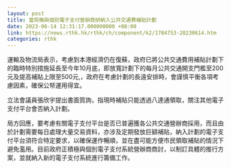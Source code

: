 ```yaml
---
layout: post
title: 當局稱與個別電子支付營辦商研納入公共交通費補貼計劃
date: 2023-06-14 12:31:17.000000000 +08:00
link: https://news.rthk.hk/rthk/ch/component/k2/1704753-20230614.htm
categories: rthk
---
```


運輸及物流局表示，考慮到本港經濟仍在復蘇，政府已將公共交通費用補貼計劃下的臨時特別措施延長至今年10月底，即放寬計劃下的每月公共交通開支門檻至200元及提高補貼上限至500元,，政府在考慮計劃的長遠安排時，會謹慎平衡各項考慮因素，確保公帑運用得宜。

立法會議員張欣宇提出書面質詢，指現時補貼只能透過八達通領取，關注其他電子支付平台會否納入計劃。

局方回應，要考慮有關電子支付平台是否已普遍獲各公共交通營辦商採用，而且由於計劃需要每日處理大量交易資料，亦涉及定期發放巨額補貼，納入計劃的電子支付平台須符合特定要求，以確保運作暢順，並在盡可能方便市民領取補貼的情況下避免濫用。目前政府正積極與個別電子支付系統營辦商商討，以制訂具體的推行方案，並就納入新的電子支付系統進行籌備工作。
